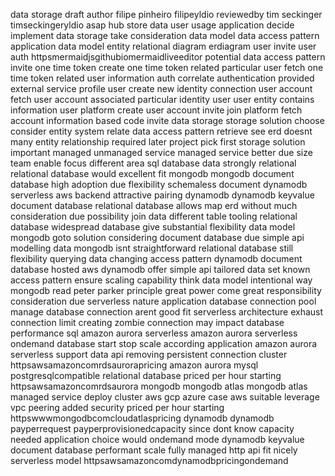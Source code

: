 data storage draft author filipe pinheiro filipeyldio reviewedby tim seckinger timseckingeryldio asap hub store data user usage application decide implement data storage take consideration data model data access pattern application data model entity relational diagram erdiagram user invite user auth httpsmermaidjsgithubiomermaidliveeditor potential data access pattern invite one time token create one time token related particular user fetch one time token related user information auth correlate authentication provided external service profile user create new identity connection user account fetch user account associated particular identity user user entity contains information user platform create user account invite join platform fetch account information based code invite data storage storage solution choose consider entity system relate data access pattern retrieve see erd doesnt many entity relationship required later project pick first storage solution important managed unmanaged service managed service better due size team enable focus different area sql database data strongly relational relational database would excellent fit mongodb mongodb document database high adoption due flexibility schemaless document dynamodb serverless aws backend attractive pairing dynamodb dynamodb keyvalue document database relational database allows map erd without much consideration due possibility join data different table tooling relational database widespread database give substantial flexibility data model mongodb goto solution considering document database due simple api modelling data mongodb isnt straightforward relational database still flexibility querying data changing access pattern dynamodb document database hosted aws dynamodb offer simple api tailored data set known access pattern ensure scaling capability think data model intentional way mongodb read peter parker principle great power come great responsibility consideration due serverless nature application database connection pool manage database connection arent good fit serverless architecture exhaust connection limit creating zombie connection may impact database performance sql amazon aurora serverless amazon aurora serverless ondemand database start stop scale according application amazon aurora serverless support data api removing persistent connection cluster httpsawsamazoncomrdsaurorapricing amazon aurora mysql postgresqlcompatible relational database priced per hour starting httpsawsamazoncomrdsaurora mongodb mongodb atlas mongodb atlas managed service deploy cluster aws gcp azure case aws suitable leverage vpc peering added security priced per hour starting httpswwwmongodbcomcloudatlaspricing dynamodb dynamodb payperrequest payperprovisionedcapacity since dont know capacity needed application choice would ondemand mode dynamodb keyvalue document database performant scale fully managed http api fit nicely serverless model httpsawsamazoncomdynamodbpricingondemand